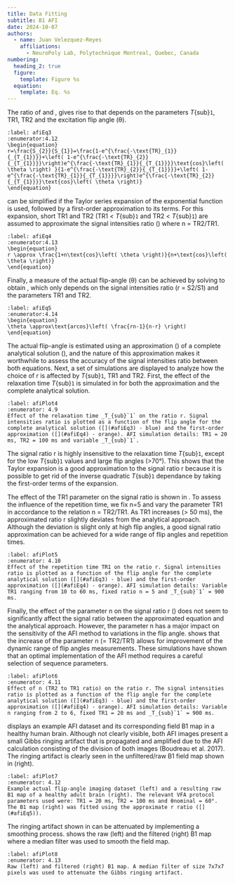 ```yaml
---
title: Data Fitting
subtitle: B1 AFI
date: 2024-10-07
authors:
  - name: Juan Velezquez-Reyes
    affiliations:
      - NeuroPoly Lab, Polytechnique Montreal, Quebec, Canada
numbering:
  heading_2: true
  figure:
    template: Figure %s
  equation:
    template: Eq. %s
---
```


The ratio of [](#afiEq1) and [](#afiEq2), gives rise to [](#afiEq3) that depends on the parameters _T_{sub}`1`, TR1, TR2 and the excitation flip angle (θ).

```{math}
:label: afiEq3
:enumerator:4.12
\begin{equation}
r=\frac{S_{2}}{S_{1}}=\frac{1-e^{\frac{-\text{TR}_{1}}{_{T_{1}}}}+\left( 1-e^{\frac{-\text{TR}_{2}}{_{T_{1}}}}\right)e^{\frac{-\text{TR}_{1}}{_{T_{1}}}}\text{cos}\left( \theta \right) }{1-e^{\frac{-\text{TR}_{2}}{_{T_{1}}}}+\left( 1-e^{\frac{-\text{TR}_{1}}{_{T_{1}}}}\right)e^{\frac{-\text{TR}_{2}}{_{T_{1}}}}\text{cos}\left( \theta \right)}
\end{equation}
```

[](#afiEq3) can be simplified if the Taylor series expansion of the exponential function is used, followed by a first-order approximation to its terms. For this expansion, short TR1 and TR2 (TR1 < _T_{sub}`1` and TR2 < _T_{sub}`1`) are assumed to approximate the signal intensities ratio ([](#afiEq4)) where n = TR2/TR1.

```{math}
:label: afiEq4
:enumerator:4.13
\begin{equation}
r \approx \frac{1+n\text{cos}\left( \theta \right)}{n+\text{cos}\left( \theta \right)}
\end{equation}
```


Finally, a measure of the actual flip-angle (θ) can be achieved by solving [](#afiEq4) to obtain [](#afiEq5), which only depends on the signal intensities ratio (r = S2/S1) and the parameters TR1 and TR2.

```{math}
:label: afiEq5
:enumerator:4.14
\begin{equation}
\theta \approx\text{arcos}\left( \frac{rn-1}{n-r} \right)
\end{equation}
```

The actual flip-angle is estimated using an approximation ([](#afiEq4)) of a complete analytical solution ([](#afiEq3)), and the nature of this approximation makes it worthwhile to assess the accuracy of the signal intensities ratio between both equations. Next, a set of simulations are displayed to analyze how the choice of r is affected by _T_{sub}`1`, TR1 and TR2. First, the effect of the relaxation time _T_{sub}`1` is simulated in [](#afiPlot4) for both the approximation and the complete analytical solution.

```{figure} #afiFig4cell
:label: afiPlot4
:enumerator: 4.9
Effect of the relaxation time _T_{sub}`1` on the ratio r. Signal intensities ratio is plotted as a function of the flip angle for the complete analytical solution ([](#afiEq3) - blue) and the first-order approximation ([](#afiEq4) - orange). AFI simulation details: TR1 = 20 ms, TR2 = 100 ms and variable _T_{sub}`1`.
```

The signal ratio r is highly insensitive to the relaxation time _T_{sub}`1`, except for the low _T_{sub}`1` values and large flip angles (>70°). This shows that the Taylor expansion is a good approximation to the signal ratio r because it is possible to get rid of the inverse quadratic _T_{sub}`1` dependance by taking the first-order terms of the expansion.

The effect of the TR1 parameter on the signal ratio is shown in [](#afiPlot5). To assess the influence of the repetition time, we fix n=5 and vary the parameter TR1 in accordance to the relation n = TR2/TR1. As TR1 increases (> 50 ms), the approximated ratio r slightly deviates from the analytical approach. Although the deviation is slight only at high flip angles, a good signal ratio approximation can be achieved for a wide range of flip angles and repetition times.

```{figure} #afiFig5cell
:label: afiPlot5
:enumerator: 4.10
Effect of the repetition time TR1 on the ratio r. Signal intensities ratio is plotted as a function of the flip angle for the complete analytical solution ([](#afiEq3) - blue) and the first-order approximation ([](#afiEq4) - orange). AFI simulation details: Variable TR1 ranging from 10 to 60 ms, fixed ratio n = 5 and _T_{sub}`1` = 900 ms.
```

Finally, the effect of the parameter n on the signal ratio r ([](#afiPlot6)) does not seem to significantly affect the signal ratio between the approximated equation and the analytical approach. However, the parameter n has a major impact on the sensitivity of the AFI method to variations in the flip angle. [](#afiPlot6) shows that the increase of the parameter n (= TR2/TR1) allows for improvement of the dynamic range of flip angles measurements. These simulations have shown that an optimal implementation of the AFI method requires a careful selection of sequence parameters.

```{figure} #afiFig6cell
:label: afiPlot6
:enumerator: 4.11
Effect of n (TR2 to TR1 ratio) on the ratio r. The signal intensities ratio is plotted as a function of the flip angle for the complete analytical solution ([](#afiEq3) - blue) and the first-order approximation ([](#afiEq4) - orange). AFI simulation details: Variable n ranging from 2 to 6, fixed TR1 = 20 ms and _T_{sub}`1` = 900 ms.
```

[](#afiPlot7) displays an example AFI dataset and its corresponding field B1 map in a healthy human brain. Although not clearly visible, both AFI images present a small Gibbs ringing artifact that is propagated and amplified due to the AFI calculation consisting of the division of both images (Boudreau et al. 2017). The ringing artifact is clearly seen in the unfiltered/raw B1 field map shown in [](#afiPlot7) (right).

```{figure} #afiFig7cell
:label: afiPlot7
:enumerator: 4.12
Example actual flip-angle imaging dataset (left) and a resulting raw B1 map of a healthy adult brain (right). The relevant VFA protocol parameters used were: TR1 = 20 ms, TR2 = 100 ms and θnominal = 60°. The B1 map (right) was fitted using the approximate r ratio ([](#afiEq5)).
```

The ringing artifact shown in [](#afiPlot7) can be attenuated by implementing a smoothing process. [](#afiPlot8) shows the raw (left) and the filtered (right) B1 map where a median filter was used to smooth the field map.

```{figure} #afiFig8cell
:label: afiPlot8
:enumerator: 4.13
Raw (left) and filtered (right) B1 map. A median filter of size 7x7x7 pixels was used to attenuate the Gibbs ringing artifact.
```


